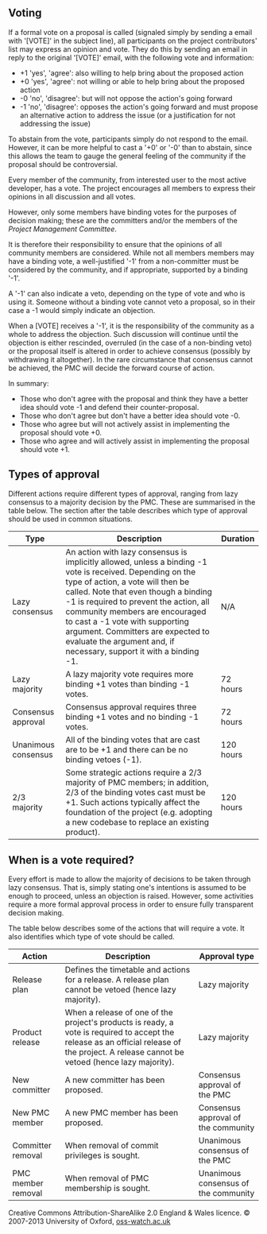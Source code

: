 ## Voting


If a formal vote on a proposal is called (signaled simply by sending a email with '[VOTE]' in the subject line), all participants on the project contributors' list may express an opinion and vote. They do this by sending an email in reply to the original '[VOTE]' email, with the following vote and information: 


* +1 'yes', 'agree': also willing to help bring about the proposed action 
* +0 'yes', 'agree': not willing or able to help bring about the proposed action 
* -0 'no', 'disagree': but will not oppose the action's going forward 
* -1 'no', 'disagree': opposes the action's going forward and must propose an alternative action to address the issue (or a justification for not addressing the issue) 

To abstain from the vote, participants simply do not respond to the email. However, it can be more helpful to cast a '+0' or '-0' than to abstain, since this allows the team to gauge the general feeling of the community if the proposal should be controversial.


Every member of the community, from interested user to the most active developer, has a vote. The project encourages all members to express their opinions in all discussion and all votes. 

However, only some members have binding votes for the purposes of decision making; these are the committers and/or the members of the _Project Management Committee_.

It is therefore their responsibility to ensure that the opinions of all community members are considered. While not all members members may have a binding vote, a well-justified '-1' from a non-committer must be considered by the community, and if appropriate, supported by a binding '-1'. 

A '-1' can also indicate a veto, depending on the type of vote and who is using it. Someone without a binding vote cannot veto a proposal, so in their case a -1 would simply indicate an objection.

When a [VOTE] receives a '-1', it is the responsibility of the community as a whole to address the objection. Such discussion will continue until the objection is either rescinded, overruled (in the case of a non-binding veto) or the proposal itself is altered in order to achieve consensus (possibly by withdrawing it altogether). In the rare circumstance that consensus cannot be achieved, the PMC will decide the forward course of action. 


 In summary: 


* Those who don't agree with the proposal and think they have a better idea should vote -1 and defend their counter-proposal.
* Those who don't agree but don't have a better idea should vote -0.
* Those who agree but will not actively assist in implementing the proposal should vote +0.
* Those who agree and will actively assist in implementing the proposal should vote +1. 




## Types of approval


Different actions require different types of approval, ranging from lazy consensus to a majority decision by the PMC. These are summarised in the table below. The section after the table describes which type of approval should be used in common situations.

Type | Description | Duration
-----|-------------|---------
Lazy consensus | An action with lazy consensus is implicitly allowed, unless a binding -1 vote is received. Depending on the type of action, a vote will then be called. Note that even though a binding -1 is required to prevent the action, all community members are encouraged to cast a -1 vote with supporting argument. Committers are expected to evaluate the argument and, if necessary, support it with a binding -1. | N/A
Lazy majority | A lazy majority vote requires more binding +1 votes than binding -1 votes. | 72 hours
Consensus approval | Consensus approval requires three binding +1 votes and no binding -1 votes. | 72 hours
Unanimous consensus |  All of the binding votes that are cast are to be +1 and there can be no binding vetoes (-1). | 120 hours
2/3 majority | Some strategic actions require a 2/3 majority of PMC members; in addition, 2/3 of the binding votes cast must be +1. Such actions typically affect the foundation of the project (e.g. adopting a new codebase to replace an existing product). | 120 hours


## When is a vote required?


Every effort is made to allow the majority of decisions to be taken through lazy consensus. That is, simply stating one's intentions is assumed to be enough to proceed, unless an objection is raised. However, some activities require a more formal approval process in order to ensure fully transparent decision making. 

The table below describes some of the actions that will require a vote. It also identifies which type of vote should be called.

Action | Description | Approval type
-------|-------------|--------------
Release plan | Defines the timetable and actions for a release. A release plan cannot be vetoed (hence lazy majority). | Lazy majority
Product release | When a release of one of the project's products is ready, a vote is required to accept the release as an official release of the project. A release cannot be vetoed (hence lazy majority). | Lazy majority
New committer | A new committer has been proposed. | Consensus approval of the PMC
New PMC member | A new PMC member has been proposed. | Consensus approval of the community
Committer removal | When removal of commit privileges is sought. | Unanimous consensus of the PMC
PMC member removal | When removal of PMC membership is sought. | Unanimous consensus of the community


Creative Commons Attribution-ShareAlike 2.0 England & Wales licence.
 © 2007-2013 University of Oxford, [oss-watch.ac.uk](http://oss-watch.ac.uk/)